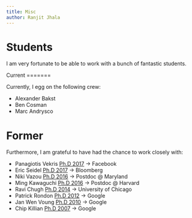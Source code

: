 ```yaml
---
title: Misc 
author: Ranjit Jhala
---
```


# Students

I am very fortunate to be able to work with a bunch of fantastic students.

<div class="section">
Current
=======

Currently, I egg on the following crew:

+ Alexander Bakst
+ Ben Cosman
+ Marc Andrysco

</div>

<div class="section">

Former 
======

Furthermore, I am grateful to have had the chance to work closely with:

+ Panagiotis Vekris [Ph.D 2017](static/vekris.pdf)      &rarr; Facebook
+ Eric Seidel    [Ph.D 2017](static/seidel.pdf)         &rarr; Bloomberg
+ Niki Vazou     [Ph.D 2016](static/vazou.pdf)          &rarr; Postdoc @ Maryland
+ Ming Kawaguchi [Ph.D 2016](static/kawaguchi.pdf)      &rarr; Postdoc @ Harvard
+ Ravi Chugh     [Ph.D 2014](static/ravi-chugh.pdf)     &rarr; University of Chicago
+ Patrick Rondon [Ph.D 2012](static/pat-rondon.pdf)     &rarr; Google
+ Jan Wen Voung  [Ph.D 2010](static/jan-voung.pdf)      &rarr; Google
+ Chip Killian   [Ph.D 2007](static/chip-killian.pdf)   &rarr; Google

</div>

